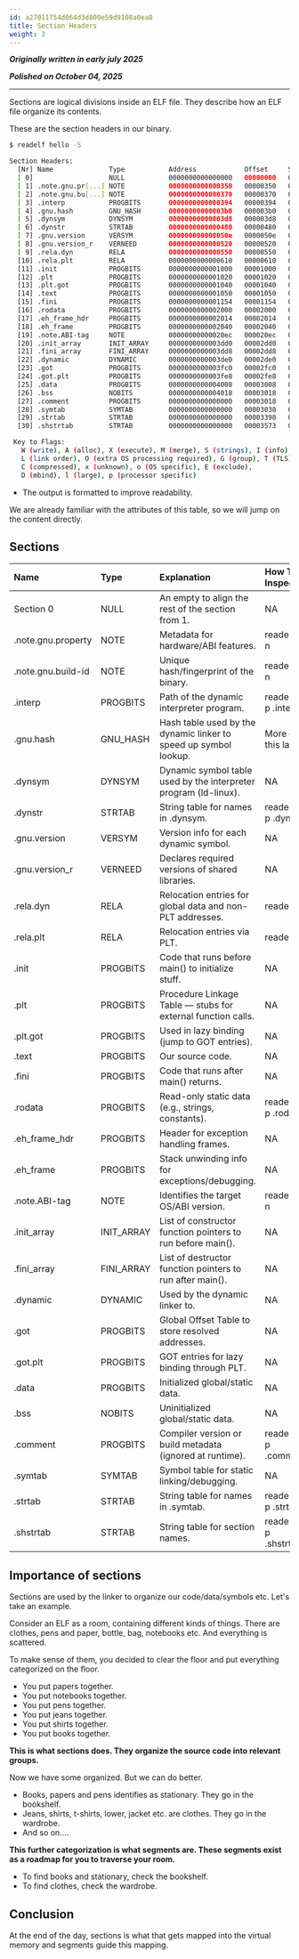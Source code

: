 ```yaml
---
id: a27011754d064d3d809e59d9108a0ea8
title: Section Headers
weight: 3
---
```


***Originally written in early july 2025***

***Polished on October 04, 2025***

---

Sections are logical divisions inside an ELF file. They describe how an ELF file organize its contents.

These are the section headers in our binary.
```bash
$ readelf hello -S

Section Headers:
  [Nr] Name              Type           Address            Offset     Size               EntSize           Flags  Link  Info  Align
  [ 0]                   NULL           0000000000000000   00000000   0000000000000000   0000000000000000           0     0     0
  [ 1] .note.gnu.pr[...] NOTE           0000000000000350   00000350   0000000000000020   0000000000000000    A      0     0     8
  [ 2] .note.gnu.bu[...] NOTE           0000000000000370   00000370   0000000000000024   0000000000000000    A      0     0     4
  [ 3] .interp           PROGBITS       0000000000000394   00000394   000000000000001c   0000000000000000    A      0     0     1
  [ 4] .gnu.hash         GNU_HASH       00000000000003b0   000003b0   0000000000000024   0000000000000000    A      5     0     8
  [ 5] .dynsym           DYNSYM         00000000000003d8   000003d8   00000000000000a8   0000000000000018    A      6     1     8
  [ 6] .dynstr           STRTAB         0000000000000480   00000480   000000000000008d   0000000000000000    A      0     0     1
  [ 7] .gnu.version      VERSYM         000000000000050e   0000050e   000000000000000e   0000000000000002    A      5     0     2
  [ 8] .gnu.version_r    VERNEED        0000000000000520   00000520   0000000000000030   0000000000000000    A      6     1     8
  [ 9] .rela.dyn         RELA           0000000000000550   00000550   00000000000000c0   0000000000000018    A      5     0     8
  [10] .rela.plt         RELA           0000000000000610   00000610   0000000000000018   0000000000000018   AI      5    24     8
  [11] .init             PROGBITS       0000000000001000   00001000   0000000000000017   0000000000000000   AX      0     0     4
  [12] .plt              PROGBITS       0000000000001020   00001020   0000000000000020   0000000000000010   AX      0     0    16
  [13] .plt.got          PROGBITS       0000000000001040   00001040   0000000000000008   0000000000000008   AX      0     0     8
  [14] .text             PROGBITS       0000000000001050   00001050   0000000000000103   0000000000000000   AX      0     0    16
  [15] .fini             PROGBITS       0000000000001154   00001154   0000000000000009   0000000000000000   AX      0     0     4
  [16] .rodata           PROGBITS       0000000000002000   00002000   0000000000000012   0000000000000000    A      0     0     4
  [17] .eh_frame_hdr     PROGBITS       0000000000002014   00002014   000000000000002c   0000000000000000    A      0     0     4
  [18] .eh_frame         PROGBITS       0000000000002040   00002040   00000000000000ac   0000000000000000    A      0     0     8
  [19] .note.ABI-tag     NOTE           00000000000020ec   000020ec   0000000000000020   0000000000000000    A      0     0     4
  [20] .init_array       INIT_ARRAY     0000000000003dd0   00002dd0   0000000000000008   0000000000000008   WA      0     0     8
  [21] .fini_array       FINI_ARRAY     0000000000003dd8   00002dd8   0000000000000008   0000000000000008   WA      0     0     8
  [22] .dynamic          DYNAMIC        0000000000003de0   00002de0   00000000000001e0   0000000000000010   WA      6     0     8
  [23] .got              PROGBITS       0000000000003fc0   00002fc0   0000000000000028   0000000000000008   WA      0     0     8
  [24] .got.plt          PROGBITS       0000000000003fe8   00002fe8   0000000000000020   0000000000000008   WA      0     0     8
  [25] .data             PROGBITS       0000000000004008   00003008   0000000000000010   0000000000000000   WA      0     0     8
  [26] .bss              NOBITS         0000000000004018   00003018   0000000000000008   0000000000000000   WA      0     0     1
  [27] .comment          PROGBITS       0000000000000000   00003018   000000000000001f   0000000000000001   MS      0     0     1
  [28] .symtab           SYMTAB         0000000000000000   00003038   0000000000000360   0000000000000018          29    18     8
  [29] .strtab           STRTAB         0000000000000000   00003398   00000000000001db   0000000000000000           0     0     1
  [30] .shstrtab         STRTAB         0000000000000000   00003573   000000000000011a   0000000000000000           0     0     1

 Key to Flags:
   W (write), A (alloc), X (execute), M (merge), S (strings), I (info),
   L (link order), O (extra OS processing required), G (group), T (TLS),
   C (compressed), x (unknown), o (OS specific), E (exclude),
   D (mbind), l (large), p (processor specific)
```
  - The output is formatted to improve readability.

We are already familiar with the attributes of this table, so we will jump on the content directly.

## Sections

| Name | Type | Explanation | How To Inspect |
| :--- | :--- | :--- | :--- |
| Section 0 | NULL   | An empty to align the rest of the section from 1. | NA |
| .note.gnu.property | NOTE | Metadata for hardware/ABI features. | readelf -n |
| .note.gnu.build-id | NOTE | Unique hash/fingerprint of the binary. | readelf -n |
| .interp | PROGBITS | Path of the dynamic interpreter program. | readelf -p .interp |
| .gnu.hash | GNU_HASH | Hash table used by the dynamic linker to speed up symbol lookup. | More on this later. |
| .dynsym | DYNSYM | Dynamic symbol table used by the interpreter program (ld-linux). | NA |
| .dynstr | STRTAB | String table for names in .dynsym. | readelf -p .dynstr |
| .gnu.version   | VERSYM | Version info for each dynamic symbol. | NA |
| .gnu.version_r | VERNEED | Declares required versions of shared libraries. | NA |
| .rela.dyn | RELA | Relocation entries for global data and non-PLT addresses. | readelf -r |
| .rela.plt | RELA | Relocation entries via PLT. | readelf -r |
| .init     | PROGBITS | Code that runs before main() to initialize stuff. | NA |
| .plt      | PROGBITS | Procedure Linkage Table — stubs for external function calls. | NA |
| .plt.got  | PROGBITS | Used in lazy binding (jump to GOT entries). | NA |
| .text     | PROGBITS | Our source code. | NA |
| .fini     | PROGBITS | Code that runs after main() returns. | NA |
| .rodata   | PROGBITS | Read-only static data (e.g., strings, constants). | readelf -p .rodata |
| .eh_frame_hdr | PROGBITS | Header for exception handling frames. | NA |
| .eh_frame | PROGBITS | Stack unwinding info for exceptions/debugging. | NA |
| .note.ABI-tag | NOTE | Identifies the target OS/ABI version. | readelf -n |
| .init_array | INIT_ARRAY | List of constructor function pointers to run before main(). | NA |
| .fini_array | FINI_ARRAY | List of destructor function pointers to run after main(). | NA |
| .dynamic | DYNAMIC  | Used by the dynamic linker to. | NA |
| .got     | PROGBITS | Global Offset Table to store resolved addresses. | NA |
| .got.plt | PROGBITS | GOT entries for lazy binding through PLT. | NA |
| .data | PROGBITS | Initialized global/static data.   | NA |
| .bss  | NOBITS   | Uninitialized global/static data. | NA |
| .comment  | PROGBITS | Compiler version or build metadata (ignored at runtime). | readelf -p .comment |
| .symtab   | SYMTAB   | Symbol table for static linking/debugging. | NA |
| .strtab   | STRTAB   | String table for names in .symtab. | readelf -p .strtab |
| .shstrtab | STRTAB   | String table for section names. | readelf -p .shstrtab  |

## Importance of sections

Sections are used by the linker to organize our code/data/symbols etc. Let's take an example.

Consider an ELF as a room, containing different kinds of things. There are clothes, pens and paper, bottle, bag, notebooks etc. And everything is scattered.

To make sense of them, you decided to clear the floor and put everything categorized on the floor.

* You put papers together.
* You put notebooks together.
* You put pens together.
* You put jeans together.
* You put shirts together.
* You put books together.

**This is what sections does. They organize the source code into relevant groups.**

Now we have some organized. But we can do better.

* Books, papers and pens identifies as stationary. They go in the bookshelf.
* Jeans, shirts, t-shirts, lower, jacket etc. are clothes. They go in the wardrobe.
* And so on....

**This further categorization is what segments are. These segments exist as a roadmap for you to traverse your room.**

* To find books and stationary, check the bookshelf.
* To find clothes, check the wardrobe.

## Conclusion

At the end of the day, sections is what that gets mapped into the virtual memory and segments guide this mapping.